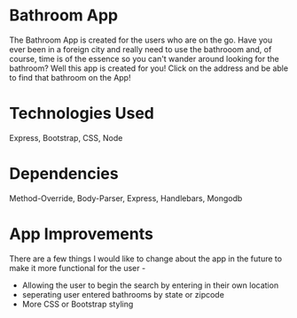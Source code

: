 # Bathroom App
The Bathroom App is created for the users who are on the go. Have you ever been in a foreign city and really need to use the bathrooom and, of course, time is of the essence so you can't wander around looking for the bathroom? Well this app is created for you! Click on the address and be able to find that bathroom on the App!

# Technologies Used
Express, Bootstrap, CSS, Node

# Dependencies
Method-Override, Body-Parser, Express, Handlebars, Mongodb

# App Improvements

There are a few things I would like to change about the app in the future to make it more functional for the user -
- Allowing the user to begin the search by entering in their own location
- seperating user entered bathrooms by state or zipcode
- More CSS or Bootstrap styling 

